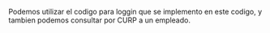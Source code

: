 Podemos utilizar el codigo para loggin que se implemento en este codigo, y tambien podemos consultar por CURP a un empleado.
